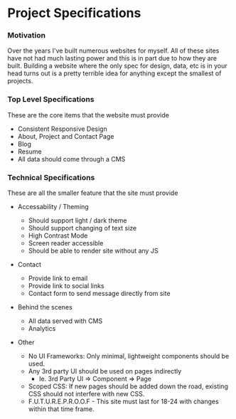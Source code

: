 # Project Specifications

### Motivation

Over the years I've built numerous websites for myself. All of these sites have not had much lasting power and this is in part due to how they are built. Building a website where the only spec for design, data, etc is in your head turns out is a pretty terrible idea for anything except the smallest of projects. 


### Top Level Specifications

These are the core items that the website must provide

* Consistent Responsive Design
* About, Project and Contact Page
* Blog
* Resume
* All data should come through a CMS


### Technical Specifications

These are all the smaller feature that the site must provide

* Accessability / Theming
  * Should support light / dark theme
  * Should support changing of text size
  * High Contrast Mode
  * Screen reader accessible
  * Should be able to render site without any JS

* Contact
  * Provide link to email
  * Provide link to social links
  * Contact form  to send message directly from site

* Behind the scenes
  * All data served with CMS
  * Analytics

* Other
  * No UI Frameworks: Only minimal, lightweight components should be used.
  * Any 3rd party UI should be used on pages indirectly
    * Ie. 3rd Party UI => Component => Page
  * Scoped CSS: If new pages should be added down the road, existing CSS should not interfere with new CSS.
  * F.U.T.U.R.E.P.R.O.O.F - This site must last for 18-24 with changes within that time frame.